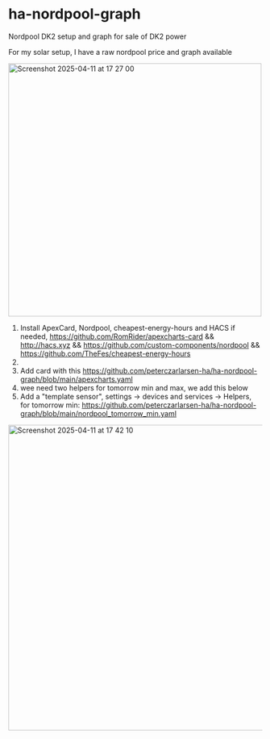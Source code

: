 # ha-nordpool-graph
Nordpool DK2 setup and graph for sale of DK2 power

For my solar setup, I have a raw nordpool price and graph available 

<img width="502" alt="Screenshot 2025-04-11 at 17 27 00" src="https://github.com/user-attachments/assets/f6f80bde-2de2-409e-b03c-b41322d3d626" />

1) Install ApexCard, Nordpool, cheapest-energy-hours and HACS if needed, https://github.com/RomRider/apexcharts-card && http://hacs.xyz && https://github.com/custom-components/nordpool && https://github.com/TheFes/cheapest-energy-hours
2) 
3) Add card with this https://github.com/peterczarlarsen-ha/ha-nordpool-graph/blob/main/apexcharts.yaml
4) wee need two helpers for tomorrow min and max, we add this below
5) Add a "template sensor", settings -> devices and services -> Helpers, for tomorrow min: https://github.com/peterczarlarsen-ha/ha-nordpool-graph/blob/main/nordpool_tomorrow_min.yaml
<img width="606" alt="Screenshot 2025-04-11 at 17 42 10" src="https://github.com/user-attachments/assets/44710335-5708-453c-a28e-b961e8d8509c" />
   
